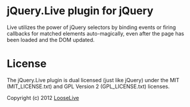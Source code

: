 jQuery.Live plugin for jQuery
===========

Live utilizes the power of jQuery selectors by binding events or firing callbacks for matched elements auto-magically, even after the page has been loaded and the DOM updated.

License
===========

The jQuery.Live plugin is dual licensed (just like jQuery) under the MIT (MIT_LICENSE.txt) and GPL Version 2 (GPL_LICENSE.txt) licenses.

Copyright (c) 2012 <a href="mailto:looselive@gmail.com">LooseLive</a>